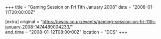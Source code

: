 +++
title = "Gaming Session on Fri 11th January 2008"
date = "2008-01-11T20:00:00Z"

[extra]
original = "https://uwcs.co.uk/events/gaming-session-on-fri-11th-january-2008-1474489004233/"    
end_time = "2008-01-12T08:00:00Z"
location = "DCS"
+++



